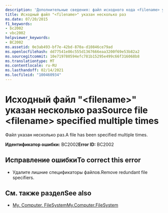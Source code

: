```yaml
---
description: 'Дополнительные сведения: файл исходного кода <filename> указан несколько раз'
title: Исходный файл "<filename>" указан несколько раз
ms.date: 07/20/2015
f1_keywords:
- bc2002
- vbc2002
helpviewer_keywords:
- BC2002
ms.assetid: 0e3ab493-bf7e-42bd-870a-d10846ce79ad
ms.openlocfilehash: dd77541e86c555d1367666eaa3200f69e53b82a2
ms.sourcegitcommit: 10e719780594efc781b15295e499c66f316068b8
ms.translationtype: MT
ms.contentlocale: ru-RU
ms.lasthandoff: 02/14/2021
ms.locfileid: "100460934"
---
```

# <a name="source-file-filename-specified-multiple-times"></a><span data-ttu-id="e8975-103">Исходный файл "\<filename>" указан несколько раз</span><span class="sxs-lookup"><span data-stu-id="e8975-103">Source file \<filename> specified multiple times</span></span>

<span data-ttu-id="e8975-104">Файл указан несколько раз.</span><span class="sxs-lookup"><span data-stu-id="e8975-104">A file has been specified multiple times.</span></span>  
  
 <span data-ttu-id="e8975-105">**Идентификатор ошибки:** BC2002</span><span class="sxs-lookup"><span data-stu-id="e8975-105">**Error ID:** BC2002</span></span>  
  
## <a name="to-correct-this-error"></a><span data-ttu-id="e8975-106">Исправление ошибки</span><span class="sxs-lookup"><span data-stu-id="e8975-106">To correct this error</span></span>  
  
- <span data-ttu-id="e8975-107">Удалите лишние спецификаторы файлов.</span><span class="sxs-lookup"><span data-stu-id="e8975-107">Remove redundant file specifiers.</span></span>  
  
## <a name="see-also"></a><span data-ttu-id="e8975-108">См. также раздел</span><span class="sxs-lookup"><span data-stu-id="e8975-108">See also</span></span>

- [<span data-ttu-id="e8975-109">My. Computer. FileSystem</span><span class="sxs-lookup"><span data-stu-id="e8975-109">My.Computer.FileSystem</span></span>](xref:Microsoft.VisualBasic.FileIO.FileSystem)
